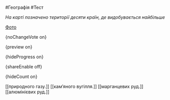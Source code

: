 #Географія #Тест

*На карті позначено території десяти країн, де видобувається найбільше*

[Фото](https://zno.osvita.ua//doc/images/znotest/25/2588/33.jpg)

{noChangeVote on}

{preview on}

{hideProgress on}

{shareEnable off}

{hideCount on}

[[природного газу.]]
[[кам’яного вугілля.]]
[[марганцевих руд.]]
[[алюмінієвих руд.]]
